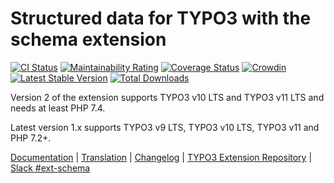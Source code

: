 # Structured data for TYPO3 with the schema extension

[![CI Status](https://github.com/brotkrueml/schema/workflows/CI/badge.svg?branch=master)](https://github.com/brotkrueml/schema/actions?query=workflow%3ACI)
[![Maintainability Rating](https://sonarcloud.io/api/project_badges/measure?project=brotkrueml_schema&metric=sqale_rating)](https://sonarcloud.io/dashboard?id=brotkrueml_schema)
[![Coverage Status](https://coveralls.io/repos/github/brotkrueml/schema/badge.svg?branch=master)](https://coveralls.io/github/brotkrueml/schema?branch=master)
[![Crowdin](https://badges.crowdin.net/typo3-extension-schema/localized.svg)](https://crowdin.com/project/typo3-extension-schema)
[![Latest Stable Version](https://img.shields.io/packagist/v/brotkrueml/schema.svg?label=stable)](https://packagist.org/packages/brotkrueml/schema)
[![Total Downloads](https://img.shields.io/packagist/dt/brotkrueml/schema.svg)](https://packagist.org/packages/brotkrueml/schema)

Version 2 of the extension supports TYPO3 v10 LTS and TYPO3 v11 LTS and needs at least PHP 7.4.

Latest version 1.x supports TYPO3 v9 LTS, TYPO3 v10 LTS, TYPO3 v11 and PHP 7.2+.

[Documentation](https://docs.typo3.org/p/brotkrueml/schema/master/en-us/) |
[Translation](https://crowdin.com/project/typo3-extension-schema) |
[Changelog](https://github.com/brotkrueml/schema/blob/master/CHANGELOG.md) |
[TYPO3 Extension Repository](https://extensions.typo3.org/extension/schema/) |
[Slack #ext-schema](https://typo3.slack.com/)
